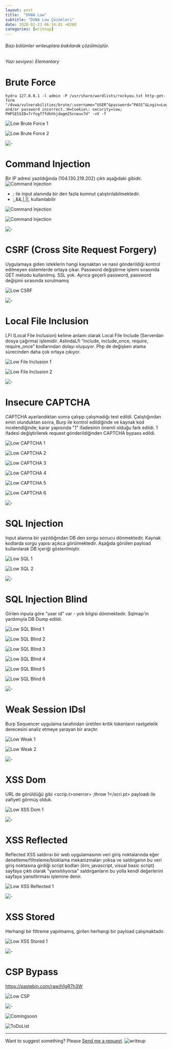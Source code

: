 ```yaml
---
layout: post
title:  "DVWA Low"
subtitle: "DVWA Low Çözümleri"
date: 2020-02-23 06:34:01 +0200
categories: [writeup]
---
```


###### Bazı bölümler writeuplara bakılarak çözülmüştür.

###### Yazı seviyesi: Elemantary


Brute Force
======

```terminal
hydra 127.0.0.1 -l admin -P /usr/share/wordlists/rockyou.txt http-get-form "/dvwa/vulnerabilities/brute/:username=^USER^&password=^PASS^&Login=Login:F=Username and/or password incorrect.:H=Cookie\: security=low; PHPSESSID=7rfogf7fdkhhjdagm25cneuv7d" -vV -f
```

![Low Brute Force 1](https://raw.githubusercontent.com/JohnGkmn/CyberSecurity/master/WriteUp/dvwa/dvwaLow/l_bruteforce1.png " Brute Force 1")

![Low Brute Force 2](https://raw.githubusercontent.com/JohnGkmn/CyberSecurity/master/WriteUp/dvwa/dvwaLow/l_bruteforce2.png " Brute Force 2")

![-](https://raw.githubusercontent.com/JohnGkmn/JohnGkmn.github.io/master/css/smashicons.png "*")


Command Injection
======

Bir IP adresi yazıldığında (104.130.219.202) çıktı aşağıdaki gibidir.
![Command Injection](https://raw.githubusercontent.com/JohnGkmn/CyberSecurity/master/WriteUp/dvwa/dvwaLow/l_commandInjection1.png " Command Injection 1")

+ ; ile input alanında bir den fazla komnut çalıştırılabilmektedir.
+ ;,&&,|,||, kullanılabilir  

![Command Injection](https://raw.githubusercontent.com/JohnGkmn/CyberSecurity/master/WriteUp/dvwa/dvwaLow/l_commandInjection2.png " Command Injection 2")

![Command Injection](https://raw.githubusercontent.com/JohnGkmn/CyberSecurity/master/WriteUp/dvwa/dvwaLow/l_commandInjection3.png " Command Injection 3")

![-](https://raw.githubusercontent.com/JohnGkmn/JohnGkmn.github.io/master/css/smashicons.png "*")


CSRF (Cross Site Request Forgery)
======

Uygulamaya giden isteklerin hangi kaynaktan ve nasıl gönderildiği kontrol edilmeyen sistemlerde ortaya çıkar. Password değiştirme işlemi sırasında GET metodu kullanılmış. SSL yok. Ayrıca geçerli password, password değişimi sırasında sorulmamış

![Low CSRF](https://raw.githubusercontent.com/JohnGkmn/CyberSecurity/master/WriteUp/dvwa/dvwaLow/L_csp1.png " CSRF")

![-](https://raw.githubusercontent.com/JohnGkmn/JohnGkmn.github.io/master/css/smashicons.png "*")


Local File Inclusion
======

LFI  (Local File Inclusion) kelime anlamı olarak Local File Include (Serverdan dosya çağırma) işlemidir. AslındaLfi “include, include_once, require, require_once” kodlarından dolayı oluşuyor. Php de değişken atama sürecinden daha çok ortaya çıkıyor.

![Low File Inclusion 1](https://raw.githubusercontent.com/JohnGkmn/CyberSecurity/master/WriteUp/dvwa/dvwaLow/l_fi1.png " File Inclusion 1")

![Low File Inclusion 2](https://raw.githubusercontent.com/JohnGkmn/CyberSecurity/master/WriteUp/dvwa/dvwaLow/l_fi2.png " File Inclusion 2")

![-](https://raw.githubusercontent.com/JohnGkmn/JohnGkmn.github.io/master/css/smashicons.png "*")


Insecure CAPTCHA
======

CAPTCHA ayarlandıktan sonra çalışıp çalışmadığı test edildi. Çalıştığından emin olunduktan sonra, Burp ile kontrol edildiğinde ve kaynak kod incelendiğinde; karar yapısında "1" ifadesinin önemli olduğu fark edildi. 1 ifadesi değiştirilerek request gönderildiğinden CAPTCHA bypass edildi.

![Low CAPTCHA 1](https://raw.githubusercontent.com/JohnGkmn/CyberSecurity/master/WriteUp/dvwa/dvwaLow/l_captcha1.png " CAPTCHA 1")

![Low CAPTCHA 2](https://raw.githubusercontent.com/JohnGkmn/CyberSecurity/master/WriteUp/dvwa/dvwaLow/l_captcha2.png " CAPTCHA 2")

![Low CAPTCHA 3](https://raw.githubusercontent.com/JohnGkmn/CyberSecurity/master/WriteUp/dvwa/dvwaLow/l_captcha3.png " CAPTCHA 3")

![Low CAPTCHA 4](https://raw.githubusercontent.com/JohnGkmn/CyberSecurity/master/WriteUp/dvwa/dvwaLow/l_captcha4.png " CAPTCHA 4")

![Low CAPTCHA 5](https://raw.githubusercontent.com/JohnGkmn/CyberSecurity/master/WriteUp/dvwa/dvwaLow/l_captcha5.png " CAPTCHA 5")

![Low CAPTCHA 6](https://raw.githubusercontent.com/JohnGkmn/CyberSecurity/master/WriteUp/dvwa/dvwaLow/l_captcha6.png " CAPTCHA 6")

![-](https://raw.githubusercontent.com/JohnGkmn/JohnGkmn.github.io/master/css/smashicons.png "*")


SQL Injection
======

Input alanına bir yazıldığından DB den sorgu sonucu dönmektedir. Kaynak kodlarda sorgu yapısı açıkca görülmektedir. Aşağıda görülen payload kullanılarak DB içeriği gösterilmiştir.

![Low SQL 1](https://raw.githubusercontent.com/JohnGkmn/CyberSecurity/master/WriteUp/dvwa/dvwaLow/l_sqlInj1.png " SQL 1")

![Low SQL 2](https://raw.githubusercontent.com/JohnGkmn/CyberSecurity/master/WriteUp/dvwa/dvwaLow/l_sqlInj2.png " SQL 2")

![-](https://raw.githubusercontent.com/JohnGkmn/JohnGkmn.github.io/master/css/smashicons.png "*")


SQL Injection Blind
======

Girilen inputa göre "user id" var - yok bilgisi dönmektedir. Sqlmap'in yardımıyla DB Dump edildi.

![Low SQL Blind 1](https://raw.githubusercontent.com/JohnGkmn/CyberSecurity/master/WriteUp/dvwa/dvwaLow/l_sqlblind1.png " SQL Blind 1")

![Low SQL Blind 2](https://raw.githubusercontent.com/JohnGkmn/CyberSecurity/master/WriteUp/dvwa/dvwaLow/l_sqlblind2.png " SQL Blind 2")

![Low SQL Blind 3](https://raw.githubusercontent.com/JohnGkmn/CyberSecurity/master/WriteUp/dvwa/dvwaLow/l_sqlblind3.png " SQL Blind 3")

![Low SQL Blind 4](https://raw.githubusercontent.com/JohnGkmn/CyberSecurity/master/WriteUp/dvwa/dvwaLow/l_sqlblind4.png " SQL Blind 4")

![Low SQL Blind 5](https://raw.githubusercontent.com/JohnGkmn/CyberSecurity/master/WriteUp/dvwa/dvwaLow/l_sqlblind5.png " SQL Blind 5")

![Low SQL Blind 6](https://raw.githubusercontent.com/JohnGkmn/CyberSecurity/master/WriteUp/dvwa/dvwaLow/l_sqlblind6.png " SQL Blind 6")

![-](https://raw.githubusercontent.com/JohnGkmn/JohnGkmn.github.io/master/css/smashicons.png "*")


Weak Session IDsl
======

Burp Sequencer uygulama tarafından üretilen kritik tokenların rastgelelik derecesini analiz etmeye yarayan bir araçtır.

![Low Weak 1](https://raw.githubusercontent.com/JohnGkmn/CyberSecurity/master/WriteUp/dvwa/dvwaLow/l_weakSessionIDs1.png " Weak 1")

![Low Weak 2](https://raw.githubusercontent.com/JohnGkmn/CyberSecurity/master/WriteUp/dvwa/dvwaLow/l_weakSessionIDs2.png " Weak 2")

![-](https://raw.githubusercontent.com/JohnGkmn/JohnGkmn.github.io/master/css/smashicons.png "*")


XSS Dom
======

URL de görüldüğü gibi <scrip.t>onerror=
  ;throw 1</scri.pt> payloadı ile zafiyeti görmüş olduk.

![Low XSS Dom 1](https://raw.githubusercontent.com/JohnGkmn/CyberSecurity/master/WriteUp/dvwa/dvwaLow/l_xssdom1.png " XSS DOM 1")

![-](https://raw.githubusercontent.com/JohnGkmn/JohnGkmn.github.io/master/css/smashicons.png "*")


XSS Reflected
======

Reflected XSS saldırısı bir web uygulamasının veri giriş noktalarında eğer denetleme/filtreleme/bloklama mekanizmaları yoksa ve saldırganın bu veri giriş noktasına girdiği script kodları (örn; javascript, visual basic script) sayfaya çıktı olarak "yansıtılıyorsa" saldırganların bu yolla kendi değerlerini sayfaya yansıttırması işlemine denir.
  
![Low XSS Reflected 1](https://raw.githubusercontent.com/JohnGkmn/CyberSecurity/master/WriteUp/dvwa/dvwaLow/l_xssreflected1.png " XSS Reflected 1")

![-](https://raw.githubusercontent.com/JohnGkmn/JohnGkmn.github.io/master/css/smashicons.png "*")


XSS Stored
======

Herhangi bir filtreme yapılmamış, girilen herhangi bir payload çalışmaktadır. 

![Low XSS Stored 1](https://raw.githubusercontent.com/JohnGkmn/CyberSecurity/master/WriteUp/dvwa/dvwaLow/l_xssstored.png " XSS Stored 1")

![-](https://raw.githubusercontent.com/JohnGkmn/JohnGkmn.github.io/master/css/smashicons.png "*")


CSP Bypass
======

https://pastebin.com/raw/h1gR7h3W

![Low CSP](https://raw.githubusercontent.com/JohnGkmn/CyberSecurity/master/WriteUp/dvwa/dvwaLow/L_csp1.png " CSP")

![-](https://raw.githubusercontent.com/JohnGkmn/JohnGkmn.github.io/master/css/smashicons.png "*")

![Comingsoon](https://raw.githubusercontent.com/JohnGkmn/JohnGkmn.github.io/master/css/comingsoon.jpg "CS")


![ToDoList](https://image.flaticon.com/icons/svg/2246/2246610.svg "Task")

_____

Want to suggest something? Please [Send me a request](https://github.com/JohnGkmn/JohnGkmn.github.io/issues/new).
![writeup](https://raw.githubusercontent.com/JohnGkmn/JohnGkmn.github.io/master/css/map-location.png "walktrough")
